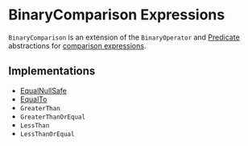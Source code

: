 # BinaryComparison Expressions

`BinaryComparison` is an extension of the `BinaryOperator` and [Predicate](Predicate.md) abstractions for [comparison expressions](#implementations).

## Implementations

* [EqualNullSafe](EqualNullSafe.md)
* [EqualTo](EqualTo.md)
* `GreaterThan`
* `GreaterThanOrEqual`
* `LessThan`
* `LessThanOrEqual`
